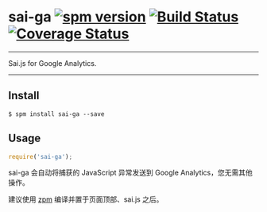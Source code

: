 # sai-ga [![spm version](http://spmjs.io/badge/sai-ga)](http://spmjs.io/package/sai-ga) [![Build Status](https://travis-ci.org/saijs/sai-ga.svg)](https://travis-ci.org/saijs/sai-ga) [![Coverage Status](https://coveralls.io/repos/saijs/sai-ga/badge.png)](https://coveralls.io/r/saijs/sai-ga)

---

Sai.js for Google Analytics.

---

## Install

```
$ spm install sai-ga --save
```

## Usage

```js
require('sai-ga');
```

sai-ga 会自动将捕获的 JavaScript 异常发送到 Google Analytics，您无需其他操作。

建议使用 [zpm](https://github.com/zpmjs/zpm) 编译并置于页面顶部、sai.js 之后。
